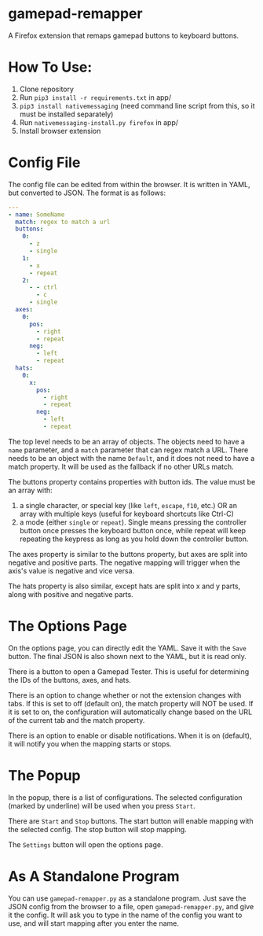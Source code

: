 # gamepad-remapper
A Firefox extension that remaps gamepad buttons to keyboard buttons.

# How To Use:
1. Clone repository
2. Run `pip3 install -r requirements.txt` in app/
3. `pip3 install nativemessaging` (need command line script from this, so it must be installed separately)
4. Run `nativemessaging-install.py firefox` in app/
5. Install browser extension

# Config File
The config file can be edited from within the browser. It is written in YAML, but converted to JSON. The format is as follows:
```yaml
---
- name: SomeName
  match: regex to match a url
  buttons:
    0:
      - z
      - single
    1:
      - x
      - repeat
    2:
      - - ctrl
        - c
      - single
  axes:
    0:
      pos:
        - right
        - repeat
      neg:
        - left
        - repeat
  hats:
    0:
      x:
        pos:
          - right
          - repeat
        neg:
          - left
          - repeat
```
The top level needs to be an array of objects. The objects need to have a `name` parameter, and a `match` parameter that can regex match a URL. There needs to be an object with the name `Default`, and it does not need to have a match property. It will be used as the fallback if no other URLs match.

The buttons property contains properties with button ids. The value must be an array with: 
1. a single character, or special key (like `left`, `escape`, `f10`, etc.) OR an array with multiple keys (useful for keyboard shortcuts like Ctrl-C)
2. a mode (either `single` or `repeat`). Single means pressing the controller button once presses the keyboard button once, while repeat will keep repeating the keypress as long as you hold down the controller button.

The axes property is similar to the buttons property, but axes are split into negative and positive parts. The negative mapping will trigger when the axis's value is negative and vice versa.

The hats property is also similar, except hats are split into x and y parts, along with positive and negative parts.

# The Options Page
On the options page, you can directly edit the YAML. Save it with the `Save` button. The final JSON is also shown next to the YAML, but it is read only.

There is a button to open a Gamepad Tester. This is useful for determining the IDs of the buttons, axes, and hats.

There is an option to change whether or not the extension changes with tabs. If this is set to off (default on), the match property will NOT be used. If it is set to on, the configuration will automatically change based on the URL of the current tab and the match property.

There is an option to enable or disable notifications. When it is on (default), it will notify you when the mapping starts or stops.

# The Popup
In the popup, there is a list of configurations. The selected configuration (marked by underline) will be used when you press `Start`.

There are `Start` and `Stop` buttons. The start button will enable mapping with the selected config. The stop button will stop mapping.

The `Settings` button will open the options page.

# As A Standalone Program
You can use `gamepad-remapper.py` as a standalone program. Just save the JSON config from the browser to a file, open `gamepad-remapper.py`, and give it the config. It will ask you to type in the name of the config you want to use, and will start mapping after you enter the name.
